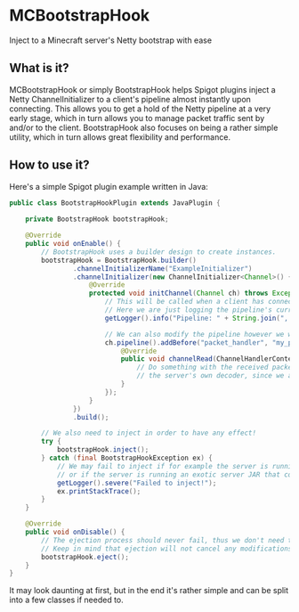 # MCBootstrapHook
Inject to a Minecraft server's Netty bootstrap with ease

## What is it?
MCBootstrapHook or simply BootstrapHook helps Spigot plugins inject a Netty ChannelInitializer to a client's pipeline almost instantly upon connecting.
This allows you to get a hold of the Netty pipeline at a very early stage, which in turn allows you to manage packet traffic sent by and/or to the client.
BootstrapHook also focuses on being a rather simple utility, which in turn allows great flexibility and performance.

## How to use it?
Here's a simple Spigot plugin example written in Java:
```Java
public class BootstrapHookPlugin extends JavaPlugin {
    
    private BootstrapHook bootstrapHook;

    @Override
    public void onEnable() {
        // BootstrapHook uses a builder design to create instances.
        bootstrapHook = BootstrapHook.builder()
                .channelInitializerName("ExampleInitializer")
                .channelInitializer(new ChannelInitializer<Channel>() {
                    @Override
                    protected void initChannel(Channel ch) throws Exception {
                        // This will be called when a client has connected, after the server's own ChannelInitializer.
                        // Here we are just logging the pipeline's current handlers.
                        getLogger().info("Pipeline: " + String.join(", ", ch.pipeline().names()));

                        // We can also modify the pipeline however we want.
                        ch.pipeline().addBefore("packet_handler", "my_packet_handler", new ChannelInboundHandlerAdapter() {
                            @Override
                            public void channelRead(ChannelHandlerContext ctx, Object msg) throws Exception {
                                // Do something with the received packet that has already been decoded by
                                // the server's own decoder, since we are injecting after it.
                            }
                        });
                    }
                })
                .build();

        // We also need to inject in order to have any effect!
        try {
            bootstrapHook.inject();
        } catch (final BootstrapHookException ex) {
            // We may fail to inject if for example the server is running under a strict security manager,
            // or if the server is running an exotic server JAR that comes with incompatibilities.
            getLogger().severe("Failed to inject!");
            ex.printStackTrace();
        }
    }

    @Override
    public void onDisable() {
        // The ejection process should never fail, thus we don't need to catch any exceptions here.
        // Keep in mind that ejection will not cancel any modifications you've done in your channel initializers!
        bootstrapHook.eject();
    }
}
```
It may look daunting at first, but in the end it's rather simple and can be split into a few classes if needed to.
